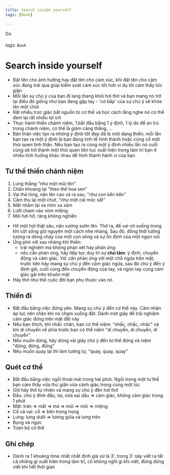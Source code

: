 ```yaml
---
title: Search inside yourself
tags: [Book]

---
```

Go
###### tags: `Book`

# Search inside yourself

- Đặt tên cho ảnh hưởng hay đặt tên cho cảm xúc, khi đặt tên cho cảm xúc đang trải qua giúp kiểm soát cảm xúc tốt hơn ví dụ tôi cảm thấy tức giận
- Mỗi lần sự chú ý của bạn đi lang thang khỏi hơi thở và bạn mang nó trở lại điều đó giống như bạn đang gập tay - 'cơ bắp' của sự chú ý sẽ khỏe lên một chút
- Rất nhiều trực giác bắt nguồn từ cơ thể và học cách lắng nghe nó có thể đem lại rất nhiều lợi ích
- Thực hành thiền chánh niệm, 1.bắt đầu bằng 1 ý định, 1 lý do để an trú trong chánh niệm, có thể là giảm căng thẳng, ...
- Bản thân việc tạo ra những ý định tốt đẹp đã là một dạng thiền, mỗi lần bạn tạo ra một ý định là bạn đang tinh tế hình thành hoặc củng cố một thói quen tinh thần. Nếu bạn tạo ra cùng một ý định nhiều lần nó cuối cùng sẽ trở thành một thói quen liên tục xuất hiện trong tâm trí bạn ở nhiều tình huống khác nhau để hình thành hành vi của bạn
## Tư thế thiền chánh niệm
 1. Lưng thằng "như một mũi tên"
 2. Chân khoang lại "theo thế hoa sen"
 3. Vai thả lỏng, nân lên cao và ra sau, "như con kền kền"
 4. Cằm thu lại một chút, "như một cái móc sắt"
 5. Mắt nhắm lại và nhìn xa xăm
 6. Lưỡi chạm vào vòm miệng
 7. Môi hơi hở, răng không nghiến
- Hít một hơi thật sâu, nân xương sườn lên. Thở ra, để vai rơi xuống trong khi cột sống giữ nguyên một cách nhẹ nhàng. Sau đó, đồng thời tưởng tượng ra dòng chảy của một con sông và sự ổn định của một ngọn nói
- Ứng phó với xao nhãng khi thiền:
    - trải nghiệm mà không phán xét hay phản ứng: 
    - nếu cần phản ứng, hãy tiếp tục duy trì sự **chú tâm**: ý định, chuyển động và cảm giác. Vd: cần phản ứng với một chỗ ngứa trên mặt, trước tiên hãy mang sự chú ý đến cảm giác ngứa, sau đó chú ý đến ý định gãi, cuối cùng đến chuyển động của tay, và ngón tay cùng cảm giác gãi trên khuôn mặt
- Hãy thở như thể cuộc đời bạn phụ thuộc vào nó
## Thiền đi
- Bắt đầu bằng việc đứng yên. Mang sự chú ý đến cơ thể này. Cảm nhận áp lực nên chân khi nó chạm xuống đất. Dành một giây để trải nghiệm cảm giác đứng trên mặt đất này
- Nếu bạn thích, khi nhấc chân, bạn có thể niệm: "nhấc, nhấc, nhấc" và khi di chuyển về phía trước bạn có thể niệm "di chuyển, di chuyển, di chuyển"
- Nếu muốn dừng, hãy dừng vài giây chú ý đến tư thế đứng và niệm "đứng, đứng, đứng"
- Nếu muốn quay lại thì làm tương tự, "quay, quay, quay"
## Quét cơ thể
- Bắt đầu bằng việc ngồi thoải mái trong hai phút. Ngồi trong một tư thế bạn cảm thấy vừa thư giãn vừa cảnh giác trong cùng một lúc
- Giờ hãy thở tự nhiên và mang sự chú ý đến hơi thở
- Đầu: chú ý đỉnh đầu, tai, nửa sai dầu => cảm giác, không cảm giác trong 1 phút
- Mặt: trán => mắt => má => mũi => môi => miệng
- Cổ và vai: cổ => bên trong họng
- Lưng: lưng dưới => lương giữa và lưng trên
- Bụng và ngực
- Toàn bộ cơ thể 
## Ghi chép
- Dành ra 1 khoảng time nhất nhất định giả sử là 3', trong 3' này viết ra tất cả những gì xuất hiện trong tâm trí, cố không nghĩ gì khi viết, đừng dừng viết khi hết thời gian